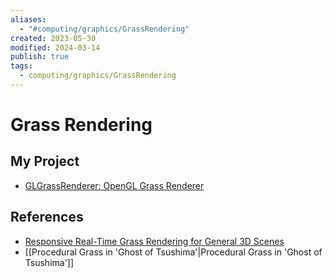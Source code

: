 ```yaml
---
aliases:
  - "#computing/graphics/GrassRendering"
created: 2023-05-30
modified: 2024-03-14
publish: true
tags:
  - computing/graphics/GrassRendering
---
```


# Grass Rendering
## My Project
- [GLGrassRenderer: OpenGL Grass Renderer](https://github.com/LesleyLai/GLGrassRenderer)
## References
- [Responsive Real-Time Grass Rendering for General 3D Scenes](https://www.cg.tuwien.ac.at/research/publications/2017/JAHRMANN-2017-RRTG/JAHRMANN-2017-RRTG-draft.pdf)
- [[Procedural Grass in 'Ghost of Tsushima'|Procedural Grass in 'Ghost of Tsushima']]